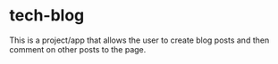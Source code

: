 # tech-blog

This is a project/app that allows the user to create blog posts and then comment on other posts to the page.